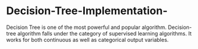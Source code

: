# Decision-Tree-Implementation-
Decision Tree is one of the most powerful and popular algorithm. Decision-tree algorithm falls under the category of supervised learning algorithms. It works for both continuous as well as categorical output variables.
   

